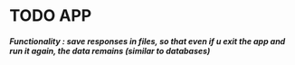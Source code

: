 #  TODO APP

##### Functionality : save responses in files, so that even if u exit the app and run it again, the data remains (similar to databases)                    